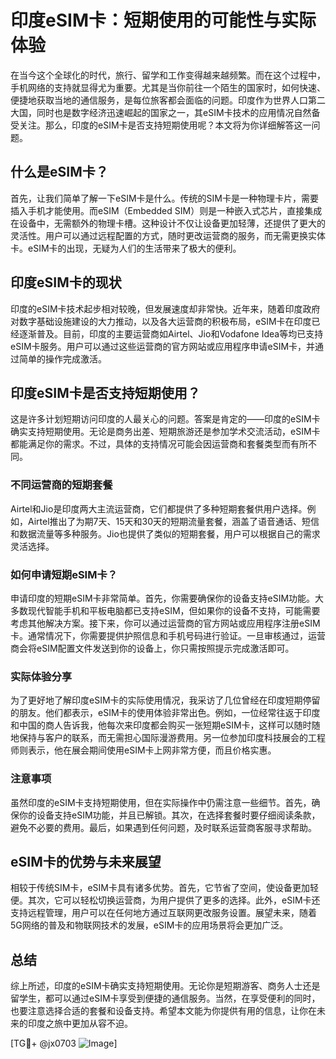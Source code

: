 # 印度eSIM卡：短期使用的可能性与实际体验

在当今这个全球化的时代，旅行、留学和工作变得越来越频繁。而在这个过程中，手机网络的支持就显得尤为重要。尤其是当你前往一个陌生的国家时，如何快速、便捷地获取当地的通信服务，是每位旅客都会面临的问题。印度作为世界人口第二大国，同时也是数字经济迅速崛起的国家之一，其eSIM卡技术的应用情况自然备受关注。那么，印度的eSIM卡是否支持短期使用呢？本文将为你详细解答这一问题。

## 什么是eSIM卡？

首先，让我们简单了解一下eSIM卡是什么。传统的SIM卡是一种物理卡片，需要插入手机才能使用。而eSIM（Embedded SIM）则是一种嵌入式芯片，直接集成在设备中，无需额外的物理卡槽。这种设计不仅让设备更加轻薄，还提供了更大的灵活性。用户可以通过远程配置的方式，随时更改运营商的服务，而无需更换实体卡。eSIM卡的出现，无疑为人们的生活带来了极大的便利。

## 印度eSIM卡的现状

印度的eSIM卡技术起步相对较晚，但发展速度却非常快。近年来，随着印度政府对数字基础设施建设的大力推动，以及各大运营商的积极布局，eSIM卡在印度已经逐渐普及。目前，印度的主要运营商如Airtel、Jio和Vodafone Idea等均已支持eSIM卡服务。用户可以通过这些运营商的官方网站或应用程序申请eSIM卡，并通过简单的操作完成激活。

## 印度eSIM卡是否支持短期使用？

这是许多计划短期访问印度的人最关心的问题。答案是肯定的——印度的eSIM卡确实支持短期使用。无论是商务出差、短期旅游还是参加学术交流活动，eSIM卡都能满足你的需求。不过，具体的支持情况可能会因运营商和套餐类型而有所不同。

### 不同运营商的短期套餐

Airtel和Jio是印度两大主流运营商，它们都提供了多种短期套餐供用户选择。例如，Airtel推出了为期7天、15天和30天的短期流量套餐，涵盖了语音通话、短信和数据流量等多种服务。Jio也提供了类似的短期套餐，用户可以根据自己的需求灵活选择。

### 如何申请短期eSIM卡？

申请印度的短期eSIM卡非常简单。首先，你需要确保你的设备支持eSIM功能。大多数现代智能手机和平板电脑都已支持eSIM，但如果你的设备不支持，可能需要考虑其他解决方案。接下来，你可以通过运营商的官方网站或应用程序注册eSIM卡。通常情况下，你需要提供护照信息和手机号码进行验证。一旦审核通过，运营商会将eSIM配置文件发送到你的设备上，你只需按照提示完成激活即可。

### 实际体验分享

为了更好地了解印度eSIM卡的实际使用情况，我采访了几位曾经在印度短期停留的朋友。他们都表示，eSIM卡的使用体验非常出色。例如，一位经常往返于印度和中国的商人告诉我，他每次来印度都会购买一张短期eSIM卡，这样可以随时随地保持与客户的联系，而无需担心国际漫游费用。另一位参加印度科技展会的工程师则表示，他在展会期间使用eSIM卡上网非常方便，而且价格实惠。

### 注意事项

虽然印度的eSIM卡支持短期使用，但在实际操作中仍需注意一些细节。首先，确保你的设备支持eSIM功能，并且已解锁。其次，在选择套餐时要仔细阅读条款，避免不必要的费用。最后，如果遇到任何问题，及时联系运营商客服寻求帮助。

## eSIM卡的优势与未来展望

相较于传统SIM卡，eSIM卡具有诸多优势。首先，它节省了空间，使设备更加轻便。其次，它可以轻松切换运营商，为用户提供了更多的选择。此外，eSIM卡还支持远程管理，用户可以在任何地方通过互联网更改服务设置。展望未来，随着5G网络的普及和物联网技术的发展，eSIM卡的应用场景将会更加广泛。

## 总结

综上所述，印度的eSIM卡确实支持短期使用。无论你是短期游客、商务人士还是留学生，都可以通过eSIM卡享受到便捷的通信服务。当然，在享受便利的同时，也要注意选择合适的套餐和设备支持。希望本文能为你提供有用的信息，让你在未来的印度之旅中更加从容不迫。

[TG💪+ @jx0703 ![Image](https://github.com/user-attachments/assets/dbca1d08-cadb-493c-b0ec-ad6f7a83f270)]